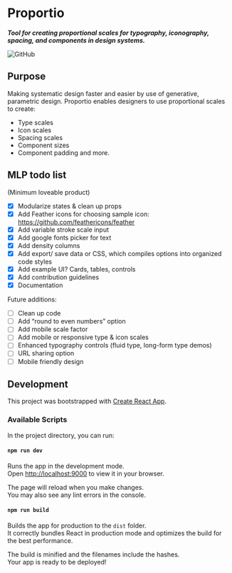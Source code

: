 # Proportio

_**Tool for creating proportional scales for typography, iconography, spacing, and components in design systems.**_

![GitHub](https://img.shields.io/github/license/NateBaldwinDesign/Proportio)

## Purpose

Making systematic design faster and easier by use of generative, parametric design. Proportio enables designers to use proportional scales to create:

- Type scales
- Icon scales
- Spacing scales
- Component sizes
- Component padding
  and more.

## MLP todo list

(Minimum loveable product)

- [x] Modularize states & clean up props
- [x] Add Feather icons for choosing sample icon: https://github.com/feathericons/feather
- [x] Add variable stroke scale input
- [x] Add google fonts picker for text
- [x] Add density columns
- [x] Add export/ save data or CSS, which compiles options into organized code styles
- [x] Add example UI? Cards, tables, controls
- [x] Add contribution guidelines
- [x] Documentation

Future additions:

- [ ] Clean up code
- [ ] Add “round to even numbers” option
- [ ] Add mobile scale factor
- [ ] Add mobile or responsive type & icon scales
- [ ] Enhanced typography controls (fluid type, long-form type demos)
- [ ] URL sharing option
- [ ] Mobile friendly design

## Development

This project was bootstrapped with [Create React App](https://github.com/facebook/create-react-app).

### Available Scripts

In the project directory, you can run:

#### `npm run dev`

Runs the app in the development mode.\
Open [http://localhost:9000](http://localhost:9000) to view it in your browser.

The page will reload when you make changes.\
You may also see any lint errors in the console.

#### `npm run build`

Builds the app for production to the `dist` folder.\
It correctly bundles React in production mode and optimizes the build for the best performance.

The build is minified and the filenames include the hashes.\
Your app is ready to be deployed!
